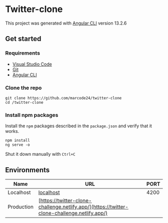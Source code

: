 # Twitter-clone

This project was generated with [Angular CLI](https://github.com/angular/angular-cli) version 13.2.6

## Get started

### Requirements

- [Visual Studio Code](https://code.visualstudio.com/)
- [Git](https://git-scm.com/downloads)
- [Angular CLI](https://angular.io/cli)

### Clone the repo

```shell
git clone https://github.com/marcode24/twitter-clone
cd /twitter-clone
```

### Install npm packages

Install the `npm` packages described in the `package.json` and verify that it works.

```shell
npm install
ng serve -o
```

Shut it down manually with `Ctrl+C`

## Environments

| Name       | URL                                                                                          | PORT |
| ---------- | -------------------------------------------------------------------------------------------- | ---- |
| Localhost  | [localhost](http://localhost:4200)                                                           | 4200 |
| Production | [https://twitter-clone-challenge.netlify.app/](https://twitter-clone-challenge.netlify.app/) |
